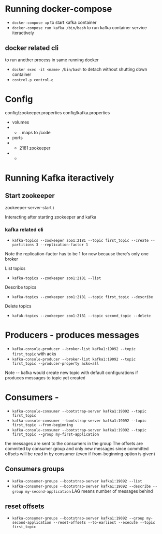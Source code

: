 # Running docker-compose
- `docker-compose up` to start kafka container
- `docker-compose run kafka /bin/bash` to run kafka container service iteractively

## docker related cli
to run another process in same running docker
- `docker exec -it <name> /bin/bash`
to detach without shutting down container
- `control-p control-q` 

# Config
config/zookeeper.properties
config/kafka.properties
- volumes
- - . maps to /code
- ports
- - 2181 zookeeper
- - 

# Running Kafka iteractively
## Start zookeeper
zookeeper-server-start /

Interacting after starting zookeeper and kafka
### kafka related cli
- `kafka-topics --zookeeper zoo1:2181 --topic first_topic --create --partitions 3 --replication-factor 1`

Note the replication-factor has to be 1 for now because there's only one broker

List topics
- `kafka-topics --zookeeper zoo1:2181 --list`

Describe topics
- `kafka-topics --zookeeper zoo1:2181 --topic first_topic --describe`

Delete topics
- `kafak-topics --zookeeper zoo1:2181 --topic second_topic --delete`

# Producers - produces messages
- `kafka-console-producer --broker-list kafka1:19092 --topic first_topic`
with acks
- `kafka-console-producer --broker-list kafka1:19092 --topic first_topic --producer-property acks=all`

Note -- kafka would create new topic with default configurations if produces messages to topic yet created

# Consumers - 
- `kafka-console-consumer --bootstrap-server kafka1:19092 --topic first_topic`
- `kafka-console-consumer --bootstrap-server kafka1:19092 --topic first_topic --from-beginning`
- `kafka-console-consumer --bootstrap-server kafka1:19092 --topic first_topic --group my-first-application`

the messages are sent to the consumers in the group
The offsets are commited by consumer group and only new messages since committed offsets will be read in by consumer (even if from-beginning option is given)

## Consumers groups
- `kafka-consumer-groups --bootstrap-server kafka1:19092 --list`
- `kafka-consumer-groups --bootstrap-server kafka1:19092 --describe --group my-second-application`
LAG means number of messages behind

## reset offsets
- `kafka-consumer-groups --bootstrap-server kafka1:19092 --group my-second-application --reset-offsets --to-earliest --execute --topic first_topic`